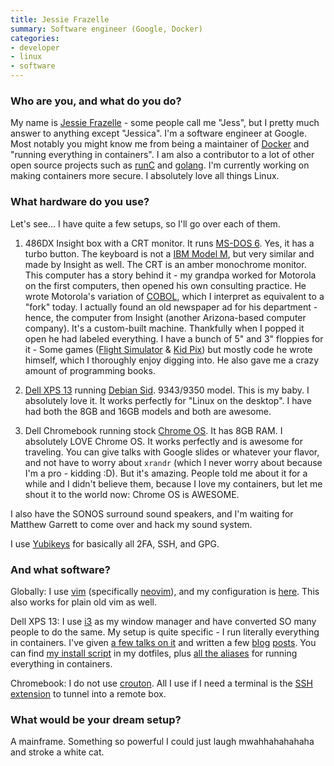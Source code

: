 ```yaml
---
title: Jessie Frazelle
summary: Software engineer (Google, Docker)
categories:
- developer
- linux
- software
---
```


### Who are you, and what do you do?

My name is [Jessie Frazelle](https://blog.jessfraz.com/ "Jessie's website.") - some people call me "Jess", but I pretty much answer to anything except "Jessica". I'm a software engineer at Google. Most notably you might know me from being a maintainer of [Docker][] and "running everything in containers". I am also a contributor to a lot of other open source projects such as [runC][] and [golang][go]. I'm currently working on making containers more secure. I absolutely love all things Linux.

### What hardware do you use?

Let's see... I have quite a few setups, so I'll go over each of them.

1. 486DX Insight box with a CRT monitor. It runs [MS-DOS 6][ms-dos]. Yes, it has a turbo button. The keyboard is not a [IBM Model M][model-m], but very similar and made by Insight as well. The CRT is an amber monochrome monitor. This computer has a story behind it - my grandpa worked for Motorola on the first computers, then opened his own consulting practice. He wrote Motorola's variation of [COBOL][], which I interpret as equivalent to a "fork" today. I actually found an old newspaper ad for his department - hence, the computer from Insight (another Arizona-based computer company). It's a custom-built machine. Thankfully when I popped it open he had labeled everything. I have a bunch of 5" and 3" floppies for it - Some games ([Flight Simulator][microsoft-flight-simulator] & [Kid Pix][kid-pix]) but mostly code he wrote himself, which I thoroughly enjoy digging into. He also gave me a crazy amount of programming books.

2. [Dell XPS 13][xps-13] running [Debian Sid][debian]. 9343/9350 model. This is my baby. I absolutely love it. It works perfectly for "Linux on the desktop". I have had both the 8GB and 16GB models and both are awesome.

3. Dell Chromebook running stock [Chrome OS][chrome-os]. It has 8GB RAM. I absolutely LOVE Chrome OS. It works perfectly and is awesome for traveling. You can give talks with Google slides or whatever your flavor, and not have to worry about `xrandr` (which I never worry about because I'm a pro - kidding :D). But it's amazing. People told me about it for a while and I didn't believe them, because I love my containers, but let me shout it to the world now: Chrome OS is AWESOME.

I also have the SONOS surround sound speakers, and I'm waiting for Matthew Garrett to come over and hack my sound system.

I use [Yubikeys][yubikey] for basically all 2FA, SSH, and GPG.

### And what software?

Globally: I use [vim][] (specifically [neovim][]), and my configuration is [here](https://github.com/jfrazelle/.vim "Jessie's vim config on GitHub."). This also works for plain old vim as well.

Dell XPS 13: I use [i3][] as my window manager and have converted SO many people to do the same. My setup is quite specific - I run literally everything in containers. I've given [a few talks on it](https://www.youtube.com/watch?v=1qlLUf7KtAw "One of Jessie's talks on YouTube, about running everything in containers.") and written a few [blog](https://blog.jessfraz.com/post/runc-containers-on-the-desktop/ "Jessie's post about runC containers on the desktop.") [posts](https://blog.jessfraz.com/post/docker-containers-on-the-desktop/ "Jessie's post about Docker containers on the desktop."). You can find [my install script](https://github.com/jfrazelle/dotfiles/blob/master/bin/install.sh "Jessie's container install script on GitHub.") in my dotfiles, plus [all the aliases](https://github.com/jfrazelle/dotfiles/blob/master/.dockerfunc "Jessie's Docker alias config on GitHub.") for running everything in containers.

Chromebook: I do not use [crouton][]. All I use if I need a terminal is the [SSH extension][secure-shell] to tunnel into a remote box. 

### What would be your dream setup?

A mainframe. Something so powerful I could just laugh mwahhahahahaha and stroke a white cat.

[model-m]: https://en.wikipedia.org/wiki/Model_M_keyboard "A keyboard."
[xps-13]: http://www.dell.com/us/p/xps-13-9333/pd "A 13 inch PC laptop."
[yubikey]: https://www.yubico.com/products/yubikey-hardware/yubikey/ "A USB-based tool for generating one-time passwords."
[runc]: https://runc.io/ "A command line tool for running containers."
[i3]: https://i3wm.org/ "An X window manager."
[neovim]: https://neovim.io/ "A refactored vim."
[go]: https://golang.org/ "A compiled programming language."
[secure-shell]: https://chrome.google.com/webstore/detail/secure-shell/pnhechapfaindjhompbnflcldabbghjo "A terminal Chrome extension."
[ms-dos]: https://en.wikipedia.org/wiki/MS-DOS "A text-based operating system."
[microsoft-flight-simulator]: https://en.wikipedia.org/wiki/Microsoft_Flight_Simulator "A flight simulator game."
[cobol]: https://en.wikipedia.org/wiki/COBOL "A compiled programming language."
[chrome-os]: https://en.wikipedia.org/wiki/Chrome_OS "A Linux distribution for running web applications."
[crouton]: https://github.com/dnschneid/crouton "A set of scripts to generate a chroot in Chrome OS."
[debian]: https://www.debian.org/ "A Linux distribution."
[docker]: https://www.docker.com/ "A service and software for building and shipping distributed software."
[vim]: http://www.vim.org/ "A command-line text editor."
[kid-pix]: https://en.wikipedia.org/wiki/Kid_Pix "Bitmap drawing software aimed at kids."
